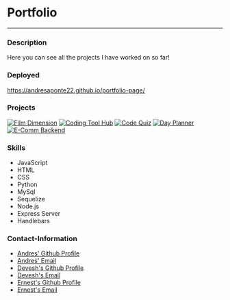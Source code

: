 # Portfolio
----

### Description
Here you can see all the projects I have worked on so far!

### Deployed
https://andresaponte22.github.io/portfolio-page/

### Projects
[![Film Dimension](https://i.imgur.com/wbdXWcb.png)](https://andresaponte22.github.io/film-dimension/)
[![Coding Tool Hub](https://i.imgur.com/Bx8Quxh.png)](https://codingtoolhub.herokuapp.com/)
[![Code Quiz](https://i.imgur.com/e7Rr4hR.png)](https://andresaponte22.github.io/code-quiz/)
[![Day Planner](https://i.imgur.com/O1vKeH1.png)](https://andresaponte22.github.io/day-planner/)
[![E-Comm Backend](https://i.imgur.com/YHnHUxQ.png)](https://github.com/andresaponte22/ecomm-backend)


### Skills
* JavaScript
* HTML
* CSS
* Python
* MySql
* Sequelize
* Node.js
* Express Server
* Handlebars

### Contact-Information
* [Andres' Github Profile](https://github.com/andresaponte22)
* [Andres' Email](andresaponte.f@gmail.com)
* [Devesh's Github Profile]()
* [Devesh's Email]()
* [Ernest's Github Profile]()
* [Ernest's Email]()


